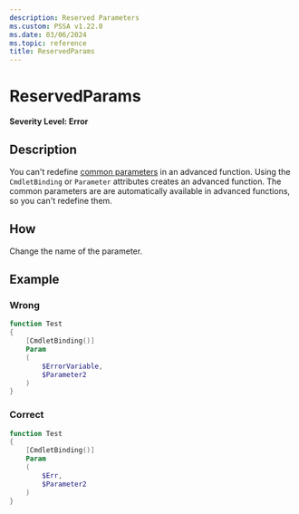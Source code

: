```yaml
---
description: Reserved Parameters
ms.custom: PSSA v1.22.0
ms.date: 03/06/2024
ms.topic: reference
title: ReservedParams
---
```

# ReservedParams

**Severity Level: Error**

## Description

You can't redefine [common parameters][01] in an advanced function. Using the `CmdletBinding` or
`Parameter` attributes creates an advanced function. The common parameters are are automatically
available in advanced functions, so you can't redefine them.

## How

Change the name of the parameter.

## Example

### Wrong

```powershell
function Test
{
    [CmdletBinding()]
    Param
    (
        $ErrorVariable,
        $Parameter2
    )
}
```

### Correct

```powershell
function Test
{
    [CmdletBinding()]
    Param
    (
        $Err,
        $Parameter2
    )
}
```

[01]: https://learn.microsoft.com/powershell/module/microsoft.powershell.core/about/about_commonparameters
